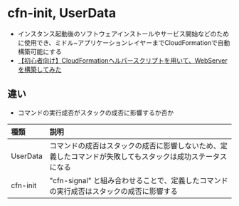 # cfn-init, UserData
- インスタンス起動後のソフトウェアインストールやサービス開始などのために使用でき、ミドル~アプリケーションレイヤーまでCloudFormationで自動構築可能にする
- [【初心者向け】CloudFormationヘルパースクリプトを用いて、WebServerを構築してみた](https://blog.serverworks.co.jp/build-web-server-by-cfn#CloudFormation%E3%83%98%E3%83%AB%E3%83%91%E3%83%BC%E3%82%B9%E3%82%AF%E3%83%AA%E3%83%97%E3%83%88)


## 違い
- コマンドの実行成否がスタックの成否に影響するか否か

| 種類 | 説明 |
| :-- | :-- |
| UserData | コマンドの成否はスタックの成否に影響しないため、定義したコマンドが失敗してもスタックは成功ステータスになる |
| cfn-init | "cfn-signal" と組み合わせることで、定義したコマンドの実行成否はスタックの成否に影響する |
